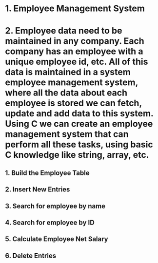 <!DOCTYPE html>
<html>
<head>
  <title>Employee Management System</title>
</head>
<body>
  <h1>1. Employee Management System</h1>
  <h1>2. Employee data need to be maintained in any company. Each company has an employee with a unique employee id, etc. All of this data is maintained in a system employee management system, where all the data about each employee is stored we can fetch, update and add data to this system. Using C we can create an employee management system that can perform all these tasks, using basic C knowledge like string, array, etc.</h1>
  <h2>1. Build the Employee Table</h2>
  <!-- Code for displaying the employee table -->

  <h2>2. Insert New Entries</h2>
  <!-- Code for a form to add new employee entries -->

  <h2>3. Search for employee by name</h2>
  <!-- Code for a search form to find employees by their name -->

  <h2>4. Search for employee by ID</h2>
  <!-- Code for a search form to find employees by their ID -->

  <h2>5. Calculate Employee Net Salary</h2>
  <!-- Code for a form to calculate net salary including deductions, bonus, overtime hours, etc. -->

  <h2>6. Delete Entries</h2>
  <!-- Code for a form or button to delete employee entries -->

</body>
</html>
